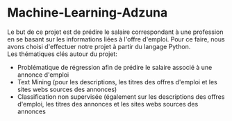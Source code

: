 # Machine-Learning-Adzuna
Le but de ce projet est de prédire le salaire correspondant à une profession en se basant sur les informations liées à l'offre d'emploi. Pour ce faire, nous avons choisi d'effectuer notre projet à partir du langage Python.  
Les thématiques clés autour du projet:  
  * Problématique de régression afin de prédire le salaire associé à une annonce d'emploi
  * Text Mining (pour les descriptions, les titres des offres d'emploi et les sites webs sources des annonces)
  * Classification non supervisée (également sur les descriptions des offres d'emploi, les titres des annonces et les sites webs sources des annonces
